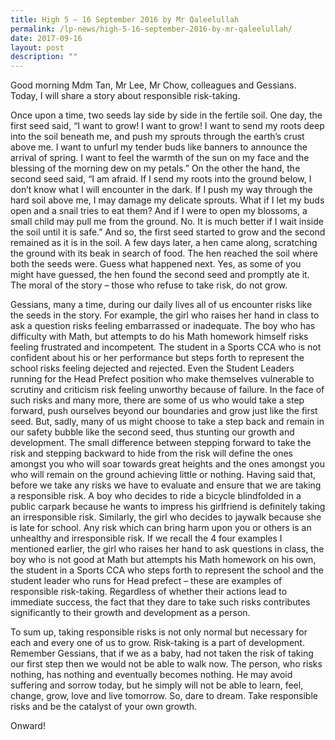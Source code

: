 ```yaml
---
title: High 5 – 16 September 2016 by Mr Qaleelullah
permalink: /lp-news/high-5-16-september-2016-by-mr-qaleelullah/
date: 2017-09-16
layout: post
description: ""
---
```

Good morning Mdm Tan, Mr Lee, Mr Chow, colleagues and Gessians. Today, I will share a story about responsible risk-taking.

Once upon a time, two seeds lay side by side in the fertile soil. One day, the first seed said, “I want to grow! I want to grow! I want to send my roots deep into the soil beneath me, and push my sprouts through the earth’s crust above me. I want to unfurl my tender buds like banners to announce the arrival of spring. I want to feel the warmth of the sun on my face and the blessing of the morning dew on my petals.” On the other the hand, the second seed said, “I am afraid. If I send my roots into the ground below, I don’t know what I will encounter in the dark. If I push my way through the hard soil above me, I may damage my delicate sprouts. What if I let my buds open and a snail tries to eat them? And if I were to open my blossoms, a small child may pull me from the ground. No. It is much better if I wait inside the soil until it is safe.” And so, the first seed started to grow and the second remained as it is in the soil. A few days later, a hen came along, scratching the ground with its beak in search of food. The hen reached the soil where both the seeds were. Guess what happened next. Yes, as some of you might have guessed, the hen found the second seed and promptly ate it. The moral of the story – those who refuse to take risk, do not grow.

Gessians, many a time, during our daily lives all of us encounter risks like the seeds in the story. For example, the girl who raises her hand in class to ask a question risks feeling embarrassed or inadequate. The boy who has difficulty with Math, but attempts to do his Math homework himself risks feeling frustrated and incompetent. The student in a Sports CCA who is not confident about his or her performance but steps forth to represent the school risks feeling dejected and rejected. Even the Student Leaders running for the Head Prefect position who make themselves vulnerable to scrutiny and criticism risk feeling unworthy because of failure. In the face of such risks and many more, there are some of us who would take a step forward, push ourselves beyond our boundaries and grow just like the first seed. But, sadly, many of us might choose to take a step back and remain in our safety bubble like the second seed, thus stunting our growth and development. The small difference between stepping forward to take the risk and stepping backward to hide from the risk will define the ones amongst you who will soar towards great heights and the ones amongst you who will remain on the ground achieving little or nothing. Having said that, before we take any risks we have to evaluate and ensure that we are taking a responsible risk. A boy who decides to ride a bicycle blindfolded in a public carpark because he wants to impress his girlfriend is definitely taking an irresponsible risk. Similarly, the girl who decides to jaywalk because she is late for school. Any risk which can bring harm upon you or others is an unhealthy and irresponsible risk. If we recall the 4 four examples I mentioned earlier, the girl who raises her hand to ask questions in class, the boy who is not good at Math but attempts his Math homework on his own, the student in a Sports CCA who steps forth to represent the school and the student leader who runs for Head prefect – these are examples of responsible risk-taking. Regardless of whether their actions lead to immediate success, the fact that they dare to take such risks contributes significantly to their growth and development as a person.

To sum up, taking responsible risks is not only normal but necessary for each and every one of us to grow. Risk-taking is a part of development. Remember Gessians, that if we as a baby, had not taken the risk of taking our first step then we would not be able to walk now. The person, who risks nothing, has nothing and eventually becomes nothing. He may avoid suffering and sorrow today, but he simply will not be able to learn, feel, change, grow, love and live tomorrow. So, dare to dream. Take responsible risks and be the catalyst of your own growth.

Onward!